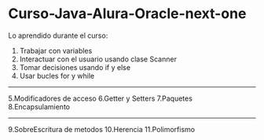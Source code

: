 # Curso-Java-Alura-Oracle-next-one

Lo aprendido durante el curso:

1. Trabajar con variables
2. Interactuar con el usuario usando clase Scanner
3. Tomar decisiones usando if y else
4. Usar bucles for y while

---

5.Modificadores de acceso
6.Getter y Setters
7.Paquetes
8.Encapsulamiento

---

9.SobreEscritura de metodos
10.Herencia
11.Polimorfismo
